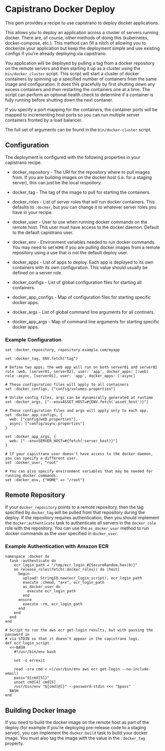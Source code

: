 # Capistrano Docker Deploy

This gem provides a recipe to use capistrano to deploy docker applications.

This allows you to deploy an application across a cluster of servers running docker. There are, of course, other methods of doing this (kubernetes, docker-compose, etc.). This method can fill a nitch of allowing you to dockerize your application but keep the deployment simple and use existing configs if you're already deploying via capistrano.

You application will be deployed by pulling a tag from a docker repository on the remote servers and then starting it up as a cluster using the `bin/docker_cluster` script. This script will start a cluster of docker containers by spinning up a specified number of containers from the same image and configuration. It does this gracefully by first shutting down any excess containers and then restarting the containers one at a time. The script can perform an optional health check to determine if a container is fully running before shutting down the next contaner.

If you specify a port mapping for the containers, the container ports will be mapped to incrementing host ports so you can run multiple server containers fronted by a load balancer.

The full set of arguments can be found in the `bin/docker-cluster` script.

## Configuration

The deployment is configured with the following properties in your capistrano recipe.

* docker_repository - The URI for the repository where to pull images from. If you are building images on the docker host (i.e. for a staging server), this can just be the local respoitory.

* docker_tag - The tag of the image to pull for starting the containers.

* docker_roles - List of server roles that will run docker containers. This defaults to `:docker`, but you can change it to whatever server roles you have in your recipe.

* docker_user - User to use when running docker commands on the remote host. This user must have access to the docker daemon. Default to the default capistrano user.

* docker_env - Environment variables needed to run docker commands. You may need to set `HOME` if you are pulling docker images from a remote repository using a use that is not the default deploy user.

* docker_apps - List of apps to deploy. Each app is deployed to its own containers with its own configuration. This value should usually be defined on a server role.

* docker_configs - List of global configuration files for starting all containers.

* docker_app_configs - Map of configuration files for starting specific docker apps.

* docker_args - List of global command line arguments for all continers.

* docker_app_args - Map of command line arguments for starting specific docker apps.

### Example Configuration

```
set :docker_repository, repository.example.com/myapp

set :docker_tag, ENV.fetch("tag")

# Define two apps; the web app will run on both server01 and server02
role :web, [server01, server02], user: 'app', docker_apps: [:web]
role :async, [server01], user: 'app', docker_apps: [:async]

# These configuration files will apply to all containers
set :docker_configs, ["config/volumes.properties"]

# Unlike config files, args can be dynamically generated at runtime
set :docker_args, ["--env=ASSET_HOST=#{ENV.fetch('asset_host')}"]

# These configuration files and args will apply only to each app.
set :docker_app_configs, {
  web: ["config/web.properties"],
  async: ["config/async.properties"]
}

set :docker_app_args, {
  web: ["--env=SERVER_HOST=#{fetch(:server_host)}"]
}

# If your capistrano user doesn't have access to the docker daemon, you can specify a different user.
set :docker_user, "root"

# You can also specify environment variables that may be needed for running docker commands.
set :docker_env, {"HOME" => "/root"}
```

## Remote Repository

If your `docker_repository` points to a remote repository, then the tag specified by `docker_tag` will be pulled from that repository during the deploy. If the repository requires authentication, then you should implement the `docker:authenticate` task to authenticate all servers in the `docker_role` role with the repository. You can use the `as_docker_user` method to run docker commands as the user specified in `docker_user`.

### Example Authentication with Amazon ECR

```
namespace :docker do
  task :authenticate do
    ecr_login_path = "/tmp/ecr_login_#{SecureRandom.hex(8)}"
    on release_roles(fetch(:docker_roles)) do |host|
      begin
        upload! StringIO.new(ecr_login_script), ecr_login_path
        execute :chmod, "a+x", ecr_login_path
        as_docker_user do
          execute ecr_login_path
        end
      ensure
        execute :rm, ecr_login_path
      end
    end
  end
end

# Script to run the aws ecr get-login results, but with passing the password in
# via STDIN so that it doesn't appear in the capistrano logs.
def ecr_login_script
  <<~BASH
    #!/usr/bin/env bash

    set -o errexit

    read -sra cmd < <(/usr/bin/env aws ecr get-login --no-include-email)
    pass="${cmd[5]}"
    unset cmd[4] cmd[5]
    /usr/bin/env "${cmd[@]}" --password-stdin <<< "$pass"
  BASH
end
```

## Building Docker Image

If you need to build the docker image on the remote host as part of the deploy (for example if you're deploying pre-release code to a staging server), you can implement the `docker:build` task to build your docker image. You must also tag the image with the value in the `:docker_tag` property.
